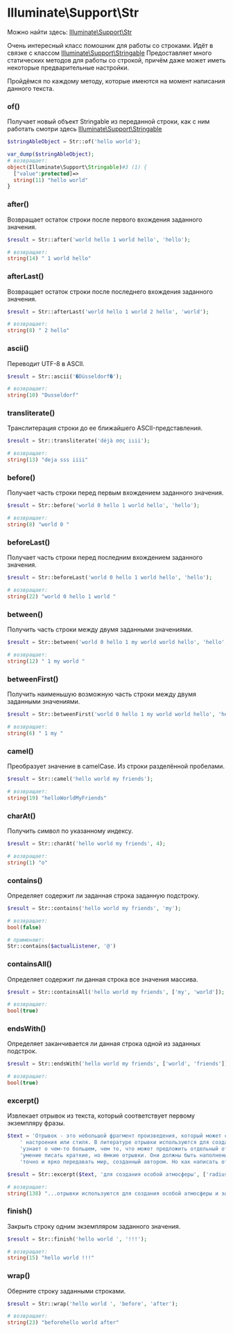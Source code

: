 # Illuminate\Support\Str
Можно найти здесь: [Illuminate\Support\Str](https://github.com/illuminate/support/blob/master/Str.php)

Очень интересный класс помошник для работы со строками. Идёт в связке с классом
[Illuminate\Support\Stringable](../../../src/Illuminate/Support/Stringable/Stringable.md)
Предоставляет много статических методов для работы со строкой, причём даже может иметь некоторые предварительные настройки.

Пройдёмся по каждому методу, которые имеются на момент написания данного текста.

### of()
Получает новый объект Stringable из переданной строки, как с ним работать смотри здесь [Illuminate\Support\Stringable](../../../src/Illuminate/Support/Stringable/Stringable.md)
```php
$stringAbleObject = Str::of('hello world');

var_dump($stringAbleObject);
# возвращает:
object(Illuminate\Support\Stringable)#3 (1) {
  ["value":protected]=>
  string(11) "hello world"
}
```

### after()
Возвращает остаток строки после первого вхождения заданного значения.
```php
$result = Str::after('world hello 1 world hello', 'hello');

# возвращает:
string(14) " 1 world hello"
```

### afterLast()
Возвращает остаток строки после последнего вхождения заданного значения.
```php
$result = Str::afterLast('world hello 1 world 2 hello', 'world');

# возвращает:
string(8) " 2 hello"
```

### ascii()
Переводит UTF-8 в ASCII.
```php
$result = Str::ascii('�Düsseldorf�');

# возвращает:
string(10) "Dusseldorf"
```

### transliterate()
Транслитерация строки до ее ближайшего ASCII-представления.
```php
$result = Str::transliterate('déjà σσς iıii');

# возвращает:
string(13) "deja sss iiii"
```

### before()
Получает часть строки перед первым вхождением заданного значения.
```php
$result = Str::before('world 0 hello 1 world hello', 'hello');

# возвращает:
string(8) "world 0 "
```

### beforeLast()
Получает часть строки перед последним вхождением заданного значения.
```php
$result = Str::beforeLast('world 0 hello 1 world hello', 'hello');

# возвращает:
string(22) "world 0 hello 1 world "
```

### between()
Получить часть строки между двумя заданными значениями.
```php
$result = Str::between('world 0 hello 1 my world world hello', 'hello', 'world');

# возвращает:
string(12) " 1 my world "

```

### betweenFirst()
Получить наименьшую возможную часть строки между двумя заданными значениями.
```php
$result = Str::betweenFirst('world 0 hello 1 my world world hello', 'hello', 'world');

# возвращает:
string(6) " 1 my "
```

### camel()
Преобразует значение в camelCase. Из строки разделённой пробелами.
```php
$result = Str::camel('hello world my friends');

# возвращает:
string(19) "helloWorldMyFriends"
```

### charAt()
Получить символ по указанному индексу.
```php
$result = Str::charAt('hello world my friends', 4);

# возвращает:
string(1) "o"
```

### contains()
Определяет содержит ли заданная строка заданную подстроку.
```php
$result = Str::contains('hello world my friends', 'my');

# возвращает:
bool(false)

# применяют:
Str::contains($actualListener, '@')
```

### containsAll() 
Определяет содержит ли данная строка все значения массива.
```php
$result = Str::containsAll('hello world my friends', ['my', 'world']);

# возвращает:
bool(true)
```

### endsWith()
Определяет заканчивается ли данная строка одной из заданных подстрок.
```php
$result = Str::endsWith('hello world my friends', ['world', 'friends']);

# возвращает:
bool(true)
```

### excerpt()
Извлекает отрывок из текста, который соответствует первому экземпляру фразы.
```php
$text = 'Отрывок - это небольшой фрагмент произведения, который может содержать центральный элемент его сюжета, ' .
    ' настроения или стиля. В литературе отрывки используются для создания особой атмосферы и эффекта, когда читатель ' .
    'узнает о чем-то большем, чем то, что может предложить отдельный отрывок. Одним из главных навыков писателя является ' .
    'умение писать краткие, но ёмкие отрывки. Они должны быть наполнены эмоциями, описывать события и детали максимально ' .
    'точно и ярко передавать мир, созданный автором. Но как написать отрывок, который заинтересует читателя и не оставит его равнодушным?';

$result = Str::excerpt($text, 'для создания особой атмосферы', ['radius' => 21]);

# возвращает:
string(138) "...отрывки используются для создания особой атмосферы и эффекта, когда чит..."
```

### finish()
Закрыть строку одним экземпляром заданного значения.
```php
$result = Str::finish('hello world ', '!!!');

# возвращает:
string(15) "hello world !!!"
```

### wrap()
Оберните строку заданными строками.
```php
$result = Str::wrap('hello world ', 'before', 'after');

# возвращает:
string(23) "beforehello world after"
```
